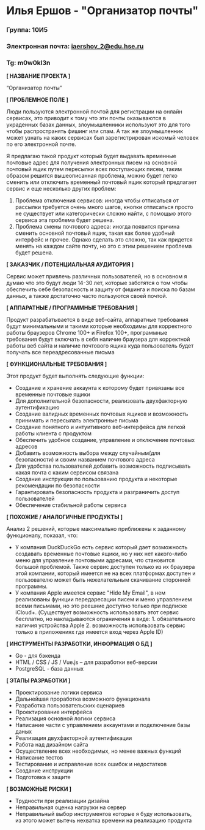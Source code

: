 # Илья Ершов - "Организатор почты"

### Группа: 10И5
### Электронная почта: iaershov_2@edu.hse.ru
### Tg: m0w0kl3n


**[ НАЗВАНИЕ ПРОЕКТА ]**

“Организатор почты”

**[ ПРОБЛЕМНОЕ ПОЛЕ ]**

Люди пользуются электронной почтой для регистрации на онлайн сервисах, это приводит к тому что эти почты оказываются в украденных базах данных, злоумышленники используют это для того чтобы распространять фишинг или спам. А так же злоумышленник может узнать на каких сервисах был зарегистрирован искомый человек по его электронной почте.

Я предлагаю такой продукт который будет выдавать временные почтовые адрес для получения электронных писем на основной почтовый ящик путем пересылки всех поступающих писем, таким образом решится вышеописанная проблема, можно будет легко сменить или отключить временный почтовый ящик который предлагает сервис и еще несколько других проблем:
1. Проблема отключения сервисов: иногда чтобы отписаться от рассылки требуется очень много шагов, кнопки отписаться просто не существует или категорически сложно найти, с помощью этого сервиса эта проблема будет решена.
2. Проблема смены почтового адреса: иногда появится причина сменить основной почтовый ящик, такая как более удобный интерфейс и прочее. Однако сделать это сложно, так как придется менять на каждом сайте почту, но это с этим решением проблема будет решена.


**[ ЗАКАЗЧИК / ПОТЕНЦИАЛЬНАЯ АУДИТОРИЯ ]**

Сервис может привлечь различных пользователей, но в основном я думаю что это будут люди 14-30 лет, которые заботятся о том чтобы обеспечить себе безопасность и защиту от фишинга и поиска по базам данных, а также достаточно часто пользуются своей почтой.

**[ АППАРАТНЫЕ / ПРОГРАММНЫЕ ТРЕБОВАНИЯ ]** 

Продукт разрабатывается в виде веб-сайта, аппаратные требования будут минимальными и такими которые необходимы для корректного работы браузеров Chrome 100+ и Firefox 100+,
программные требования будут включать в себя наличие браузера для корректной работы веб сайта и наличие почтового ящика куда пользователь будет получать все переадресованные письма

**[ ФУНКЦИОНАЛЬНЫЕ ТРЕБОВАНИЯ ]**

Этот продукт будет выполнять следующие функции:
- Создание и хранение аккаунта к которому будет привязаны все временные почтовые ящики
- Для дополнительной безопасности, реализовать двухфакторную аутентификацию
- Создание валидных временных почтовых ящиков и возможность принимать и пересылать электронные письма
- Создание понятного и интуитивного веб-интерфейса для легкой работы клиента с продуктом
- Обеспечить удобное создание, управление и отключение почтовых адресов 
- Добавить возможность выбора между случайным(для безопасности) и своим названием почтового адреса
- Для удобства пользователей добавить возможность подписывать какая почта с каким сервисом связана
- Создание инструкции по пользованию продукта и некоторые рекомендации по безопасности
- Гарантировать безопасность продукта и разграничить доступ пользователей
- Обеспечение стабильной работы сервиса

**[ ПОХОЖИЕ / АНАЛОГИЧНЫЕ ПРОДУКТЫ ]**

Анализ 2 решений, которые максимально приближены к заданному функционалу, показал, что:

- У компания DuckDuckGo есть сервис который дает возможность создавать временные почтовые ящики, но у них нет какого-либо меню для управление почтовыми адресами, что становится большой проблемой. Также сервис доступен только из их браузера этой компании, который имеется не на всех платформах доступен и пользователю может быть нежелательным скачивание сторонней программы.
- У компания Apple имеется сервис "Hide My Email", в нем реализованы функции передаресации писем и меню управлением всеми письмами, но это реешние доступно только при подписке iCloud+. (Существует возможность использовать этот сервис бесплатно, но накладываются ограничения в виде: 1. обязательного наличия устройства Apple 2. возможность использовать сервис только в приложениях где имеется вход через Apple ID)

**[ ИНСТРУМЕНТЫ РАЗРАБОТКИ, ИНФОРМАЦИЯ О БД ]**

*	Go - для бэкенда 
*	HTML / CSS / JS / Vue.js – для разработки веб-версии
*	PostgreSQL - база данных

**[ ЭТАПЫ РАЗРАБОТКИ ]**
*	Проектирование логики сервиса
*	Дальнейшая проработка возможного функционала 
*	Разработка пользовательских сценариев
*	Проектирование интерфейса
*	Реализация основной логики сервиса
*	Написание части с управлением аккаунтами и подключение базы даных
*	Реализация двухфакторной аутентификации
*	Работа над дизайном сайта
*	Осуществление всех необходимых, но менее важных функций
*	Написание тестов
*	Тестирование и исправление всех ошибок и недостатков
*	Создание инструкции
*	Подготовка к защите

**[ ВОЗМОЖНЫЕ РИСКИ ]**
*	Трудности при реализации дизайна
*	Неправильная оценка нагрузки на сервер
*	Неправильный выбор инструментов которые я буду использовать, из этого может вытечь нехватка времени на реализацию продукта

